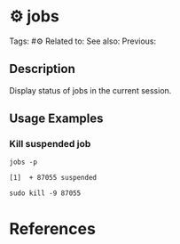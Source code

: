 # ⚙️ jobs

Tags: #⚙️
Related to: 
See also: 
Previous:

## Description

Display status of jobs in the current session.

## Usage Examples

### Kill suspended job

	jobs -p

```text
[1]  + 87055 suspended
```

	sudo kill -9 87055

# References